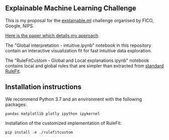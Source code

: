 ## Explainable Machine Learning Challenge

This is my proposal for the [explainable.ml](http://explainable.ml) challenge organised by FICO, Google, NIPS.

[Here is the paper which details my approach](https://github.com/benoitparis/explainable-challenge/raw/master/Decision%20tree%20node%20participation%20as%20a%20tool%20for%20interpretability.pdf). 

The "Global interpretation - intuitive.ipynb" notebook in this repository contain an interactive visualization fit for fast intuitive data exploration.

The "RuleFitCustom - Global and Local explanations.ipynb" notebook contains local and global rules that are simpler than extracted from [standard RuleFit](https://statweb.stanford.edu/~jhf/R_RuleFit.html).

## Installation instructions

We recommend Python 3.7 and an environment with the following packages:

```
pandas matplotlib plotly ipython ipykernel
```

Installation of the customized implementation of RuleFit:

```
pip install -e ./rulefitcustom
```
